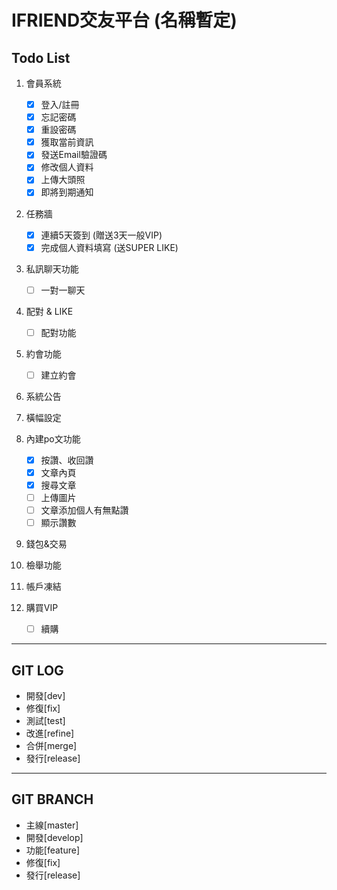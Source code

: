 # IFRIEND交友平台 (名稱暫定)

## Todo List

1. 會員系統
    - [x] 登入/註冊
    - [x] 忘記密碼
    - [x] 重設密碼
    - [x] 獲取當前資訊
    - [x] 發送Email驗證碼
    - [x] 修改個人資料
    - [x] 上傳大頭照
    - [x] 即將到期通知

2. 任務牆
    - [x] 連續5天簽到 (贈送3天一般VIP)
    - [x] 完成個人資料填寫 (送SUPER LIKE)

3. 私訊聊天功能
    - [ ] 一對一聊天
    
4. 配對 & LIKE
    - [ ] 配對功能

5. 約會功能
    - [ ] 建立約會

6. 系統公告

7. 橫幅設定

8. 內建po文功能
    - [x] 按讚、收回讚
    - [x] 文章內頁
    - [x] 搜尋文章
    - [ ] 上傳圖片
    - [ ] 文章添加個人有無點讚
    - [ ] 顯示讚數
    
9. 錢包&交易

10. 檢舉功能

11. 帳戶凍結

12. 購買VIP
    - [ ] 續購

---
    
## GIT LOG
* 開發[dev]
* 修復[fix]
* 測試[test]
* 改進[refine]
* 合併[merge]
* 發行[release]

---

## GIT BRANCH
* 主線[master]
* 開發[develop]
* 功能[feature]
* 修復[fix]
* 發行[release]